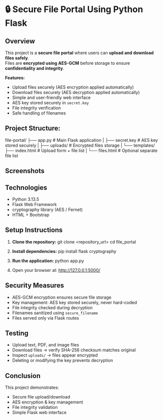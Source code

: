 # 🔒 Secure File Portal Using Python Flask

## Overview
This project is a **secure file portal** where users can **upload and download files safely**.  
Files are **encrypted using AES-GCM** before storage to ensure **confidentiality and integrity**.

**Features:**
- Upload files securely (AES encryption applied automatically)  
- Download files securely (AES decryption applied automatically)  
- Simple and user-friendly web interface  
- AES key stored securely in `secret.key`  
- File integrity verification  
- Safe handling of filenames  

## Project Structure:
file-portal/
├── app.py # Main Flask application
|
├── secret.key         # AES key stored securely
|
├── uploads/           # Encrypted files storage
|
└── templates/
├── index.html     # Upload form + file list
|
└── files.html     # Optional separate file list

## Screenshots


## Technologies
- Python 3.13.5  
- Flask Web Framework  
- cryptography library (AES / Fernet)  
- HTML + Bootstrap  

## Setup Instructions

1. **Clone the repository:**
git clone <repository_url>
cd file_portal

2. **Install dependencies:**
pip install flask cryptography

3. **Run the application:**
python app.py

4. Open your browser at:
http://127.0.0.1:5000/

## Security Measures
* AES-GCM encryption ensures secure file storage
* Key management: AES key stored securely, never hard-coded
* File integrity checked during decryption
* Filenames sanitized using `secure_filename`
* Files served only via Flask routes

## Testing
* Upload text, PDF, and image files
* Download files → verify SHA-256 checksum matches original
* Inspect `uploads/` → files appear encrypted
* Deleting or modifying the key prevents decryption

## Conclusion
This project demonstrates:
* Secure file upload/download
* AES encryption & key management
* File integrity validation
* Simple Flask web interface
